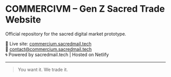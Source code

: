 
# COMMERCIVM – Gen Z Sacred Trade Website

Official repository for the sacred digital market prototype.

🔗 Live site: [commercium.sacredmail.tech](https://commercium.sacredmail.tech)  
📧 contact@commercium.sacredmail.tech  
🌀 Powered by sacredmail.tech | Hosted on Netlify

---

> You want it. We trade it.

